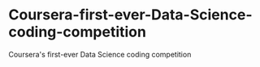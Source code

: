# Coursera-first-ever-Data-Science-coding-competition
Coursera's first-ever Data Science coding competition
